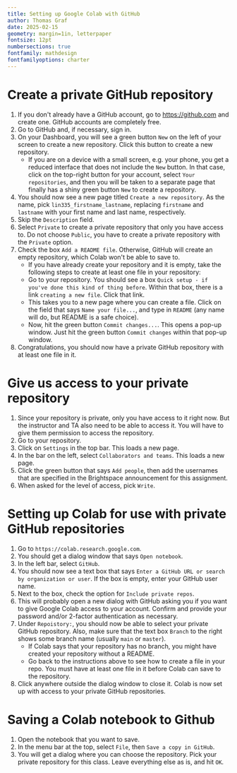 ```yaml
---
title: Setting up Google Colab with GitHub
author: Thomas Graf
date: 2025-02-15
geometry: margin=1in, letterpaper
fontsize: 12pt
numbersections: true
fontfamily: mathdesign
fontfamilyoptions: charter
---
```


# Create a private GitHub repository

1. If you don't already have a GitHub account, go to <https://github.com> and create one.
   GitHub accounts are completely free.
1. Go to GitHub and, if necessary, sign in.
1. On your Dashboard, you will see a green button `New` on the left of your screen to create a new repository.
   Click this button to create a new repository.
    - If you are on a device with a small screen, e.g. your phone, you get a reduced interface that does not include the `New` button.
      In that case, click on the top-right button for your account, select `Your repositories`, and then you will be taken to a separate page that finally has a shiny green button `New` to create a repository.
1. You should now see a new page titled `Create a new repository`.
   As the name, pick `lin335_firstname_lastname`, replacing `firstname` and `lastname` with your first name and last name, respectively.
1. Skip the `Description` field.
1. Select `Private` to create a private repository that only you have access to.
   Do not choose `Public`, you have to create a private repository with the `Private` option.
1. Check the box `Add a README file`.
   Otherwise, GitHub will create an empty repository, which Colab won't be able to save to.
    - If you have already create your repository and it is empty, take the following steps to create at least one file in your repository:
    - Go to your repository. You should see a box `Quick setup - if you've done this kind of thing before`.
      Within that box, there is a link `creating a new file`.
      Click that link.
    - This takes you to a new page where you can create a file.
      Click on the field that says `Name your file...`, and type in `README` (any name will do, but README is a safe choice).
    - Now, hit the green button `Commit changes...`.
      This opens a pop-up window.
      Just hit the green button `Commit changes` within that pop-up window.
1. Congratulations, you should now have a private GitHub repository with at least one file in it.

# Give us access to your private repository

1. Since your repository is private, only you have access to it right now.
   But the instructor and TA also need to be able to access it.
   You will have to give them permission to access the repository.
1. Go to your repository.
1. Click on `Settings` in the top bar.
   This loads a new page.
1. In the bar on the left, select `Collaborators and teams`.
   This loads a new page.
1. Click the green button that says `Add people`, then add the usernames that are specified in the Brightspace announcement for this assignment.
1. When asked for the level of access, pick `Write`.

# Setting up Colab for use with private GitHub repositories

1. Go to `https://colab.research.google.com`.
1. You should get a dialog window that says `Open notebook`.
1. In the left bar, select `GitHub`.
1. You should now see a text box that says `Enter a GitHub URL or search by organization or user`.
   If the box is empty, enter your GitHub user name.
1. Next to the box, check the option for `Include private repos`.
1. This will probably open a new dialog with GitHub asking you if you want to give Google Colab access to your account.
   Confirm and provide your password and/or 2-factor authentication as necessary.
1. Under `Repoistory:`, you should now be able to select your private GitHub repository.
   Also, make sure that the text box `Branch` to the right shows some branch name (usually `main` or `master`).
    - If Colab says that your repository has no branch, you might have created your repository without a README.
    - Go back to the instructions above to see how to create a file in your repo.
      You must have at least one file in it before Colab can save to the repository.
1. Click anywhere outside the dialog window to close it.
   Colab is now set up with access to your private GitHub repositories.

# Saving a Colab notebook to Github

1. Open the notebook that you want to save.
1. In the menu bar at the top, select `File`, then `Save a copy in GitHub`.
1. You will get a dialog where you can choose the repository.
   Pick your private repository for this class.
   Leave everything else as is, and hit `OK`.
